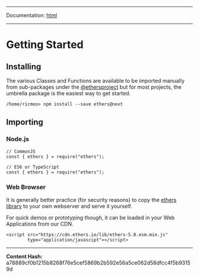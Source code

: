 -----

Documentation: [html](https://docs-beta.ethers.io/)

-----


Getting Started
===============



Installing
----------


The various Classes and Functions are available to be imported
manually from sub-packages under the
[@ethersproject](https://www.npmjs.com/search?q=%40ethersproject%2F)
but for most projects, the umbrella package is the easiest way to
get started.


```
/home/ricmoo> npm install --save ethers@next
```



Importing
---------



### Node.js



```
// CommonJS
const { ethers } = require("ethers");

// ES6 or TypeScript 
const { ethers } = require("ethers");
```



### Web Browser


It is generally better practice (for security reasons) to copy the
[ethers library](https://cdn.ethers.io/lib/ethers-5.0.esm.min.js) to
your own webserver and serve it yourself.

For quick demos or prototyping though, it can be loaded in your
Web Applications from our CDN.


```
<script src="https://cdn.ethers.io/lib/ethers-5.0.esm.min.js"
        type="application/javascipt"></script>
```




-----
**Content Hash:** a78889cf0b1215b8268f76e5cef5869b2b592e56a5ce062d58dfcc4f5b93159d